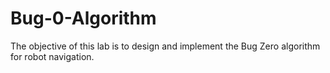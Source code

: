 # Bug-0-Algorithm
The objective of this lab is to design and implement the Bug Zero algorithm for robot navigation.
